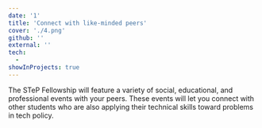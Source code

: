 ```yaml
---
date: '1'
title: 'Connect with like-minded peers'
cover: './4.png'
github: ''
external: ''
tech:
  - 
showInProjects: true
---
```


The STeP Fellowship will feature a variety of social, educational, and professional events with your peers. These events will let you connect with other students who are also applying their technical skills toward problems in tech policy.
